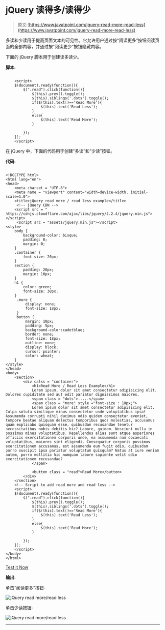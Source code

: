 # jQuery 读得多/读得少

> 原文:[https://www.javatpoint.com/jquery-read-more-read-less](https://www.javatpoint.com/jquery-read-more-read-less)

多读和少读用于提高页面文本的可见性。它允许用户通过按“阅读更多”按钮阅读页面的全部内容，并通过按“阅读更少”按钮隐藏内容。

下面的 jQuery 脚本用于创建读多读少。

**脚本:**

```

    <script>
    $(document).ready(function(){
        $(".read").click(function(){
            $(this).prev().toggle();
            $(this).siblings('.dots').toggle();
            if($(this).text()=='Read More'){
                $(this).text('Read Less');
            }
            else{
                $(this).text('Read More');
            }

        });
    });
    </script>

```

在 jQuery 中，下面的代码用于创建“多读”和“少读”按钮。

**代码:**

```

<!DOCTYPE html>
<html lang="en">
<head>
    <meta charset = "UTF-8">
    <meta name = "viewport" content="width=device-width, initial-scale=1.0">
    <title>jQuery read more / read less example</title>
     <!-- jQuery CDN -->
    <script src = " https://cdnjs.cloudflare.com/ajax/libs/jquery/2.2.4/jquery.min.js"></script>
     <script src = "assets/jquery.min.js"></script>
<style>
    body {
        background-color: bisque;
        padding: 0;
        margin: 0;
    }
    .container {
        font-size: 20px;
    }
    section {
        padding: 20px;
        margin: 10px;
    }
    h1 {
        color: green;
        font-size: 30px;
    }
     .more {
         display: none;
         font-size: 18px;
     }
     button {
         margin: 10px;
         padding: 5px;
         background-color:cadetblue;
         border: none;
         font-size: 18px;
         outline: none;
         display: block;
         cursor: pointer;
         color: wheat;
    }
</style>
</head>
<body>
    <section>
        <div calss = "container">
            <h1>Read More / Read Less Example</h1>
            Lorem ipsum, dolor sit amet consectetur adipisicing elit. Dolores cupiditate sed aut odit pariatur dignissimos maiores.
            <span class = "dots">.....</span>
            <span class = "more" style ="font-size : 18px;">
            Lorem ipsum dolor sit amet consectetur adipisicing elit. Culpa soluta similique minus consectetur unde voluptatibus ipsa! Assumenda corrupti nihil ducimus odio quidem consectetur eveniet, tempore beatae aliquam delectus temporibus quos molestias, accusamus quam explicabo quisquam esse, quibusdam recusandae tenetur necessitatibus nobis debitis hic? Labore, quidem. Nesciunt nulla in possimus minus voluptatibus. Repellendus alias sunt atque asperiores officiis exercitationem corporis unde, ea assumenda nam obcaecati voluptatibus, maiores sint eligendi. Consequatur corporis possimus exercitationem accusamus, est assumenda eum fugit odio, quibusdam porro suscipit ipsa pariatur voluptatum quisquam? Natus at iure veniam autem, porro mollitia hic numquam labore sapiente velit odio exercitationem recusandae?
            </span>

            <button class = "read">Read More</button>
        </div>
    </section>
    <!-- Script to add read more and read less -->
    <script>
    $(document).ready(function(){
        $(".read").click(function(){
            $(this).prev().toggle();
            $(this).siblings('.dots').toggle();
            if($(this).text()=='Read More'){
                $(this).text('Read Less');
            }
            else{
                $(this).text('Read More');
            }

        });
    });
    </script>
</body>
</html>

```

[Test it Now](https://www.javatpoint.com/oprweb/test.jsp?filename=jquery-read-more-read-less1)

**输出:**

单击“阅读更多”按钮-

![jQuery read more/read less](../Images/4fd987f1c34d6edf87f660cd61176eef.png)

单击少读按钮-

![jQuery read more/read less](../Images/a3211c50926113801aa33ee1451056a4.png)

* * *